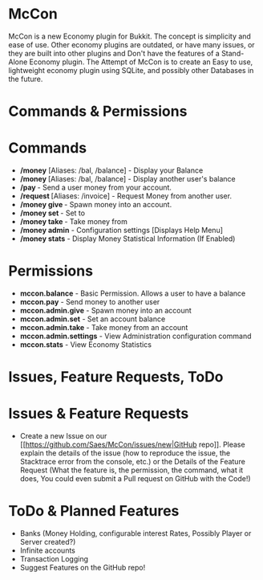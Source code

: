 McCon
=====
McCon is a new Economy plugin for Bukkit. The concept is simplicity and ease of use. Other economy plugins are outdated, or have many issues, or they are built into other plugins and Don't have the features of a Stand-Alone Economy plugin. The Attempt of McCon is to create an Easy to use, lightweight economy plugin using SQLite, and possibly other Databases in the future.

Commands & Permissions
====
Commands
===
* **/money** [Aliases: /bal, /balance] - Display your Balance
* **/money <account>** [Aliases: /bal, /balance] - Display another user's balance
* **/pay <account> <amount>** - Send a user money from your account.
* **/request <account> <amount>** [Aliases: /invoice] - Request Money from another user.
* **/money give <account> <amount>** - Spawn money into an account.
* **/money set <account> <balance>** - Set <account> to <balance>
* **/money take <account> <amount>** - Take money from <account>
* **/money admin** - Configuration settings [Displays Help Menu]
* **/money stats** - Display Money Statistical Information (If Enabled)

Permissions
===
* **mccon.balance** - Basic Permission. Allows a user to have a balance
* **mccon.pay** - Send money to another user
* **mccon.admin.give** - Spawn money into an account
* **mccon.admin.set** - Set an account balance
* **mccon.admin.take** - Take money from an account
* **mccon.admin.settings** - View Administration configuration command
* **mccon.stats** - View Economy Statistics

Issues, Feature Requests, ToDo
====
Issues & Feature Requests
===
* Create a new Issue on our [[https://github.com/Saes/McCon/issues/new|GitHub repo]]. Please explain the details of the issue (how to reproduce the issue, the Stacktrace error from the console, etc.) or the Details of the Feature Request (What the feature is, the permission, the command, what it does, You could even submit a Pull request on GitHub with the Code!)

ToDo & Planned Features
===
* Banks (Money Holding, configurable interest Rates, Possibly Player or Server created?)
* Infinite accounts
* Transaction Logging
* Suggest Features on the GitHub repo!